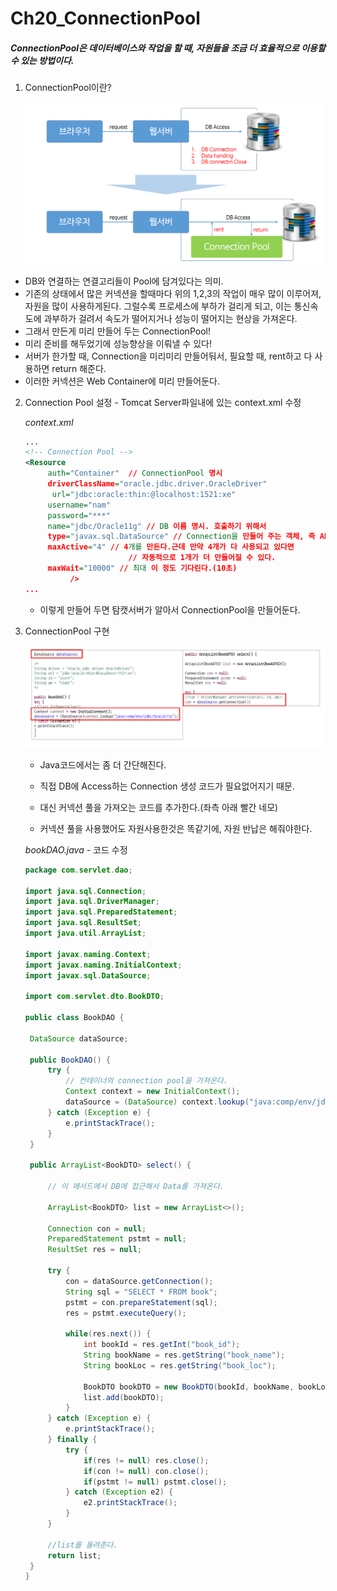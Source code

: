 # Ch20_ConnectionPool

##### ConnectionPool은 데이터베이스와 작업을 할 때, 자원들을 조금 더 효율적으로 이용할 수 있는 방법이다.

1. ConnectionPool이란?

   ![](./ch20_connectionpool/connectionpool1.png)

* DB와 연결하는 연결고리들이 Pool에 담겨있다는 의미.
* 기존의 상태에서 많은 커넥션을 할때마다 위의 1,2,3의 작업이 매우 많이 이루어져, 자원을 많이 사용하게된다. 그럴수록 프로세스에 부하가 걸리게 되고, 이는 통신속도에 과부하가 걸려서 속도가 떨어지거나 성능이 떨어지는 현상을 가져온다.
* 그래서 만든게 미리 만들어 두는 ConnectionPool!
* 미리 준비를 해두었기에 성능향상을 이뤄낼 수 있다!
* 서버가 한가할 때, Connection을 미리미리 만들어둬서, 필요할 때, rent하고 다 사용하면 return 해준다.
* 이러한 커넥션은 Web Container에 미리 만들어둔다.

2. Connection Pool 설정 - Tomcat Server파일내에 있는 context.xml 수정

   *context.xml*

   ```xml
   ...
   <!-- Connection Pool -->
   <Resource
       	auth="Container"  // ConnectionPool 명시
       	driverClassName="oracle.jdbc.driver.OracleDriver"    		     		 
         url="jdbc:oracle:thin:@localhost:1521:xe"
       	username="nam"
       	password="***"
       	name="jdbc/Oracle11g" // DB 이름 명시. 호출하기 위해서
       	type="javax.sql.DataSource" // Connection을 만들어 주는 객체, 즉 API
       	maxActive="4" // 4개를 만든다.근데 만약 4개가 다 사용되고 있다면
             			  // 자동적으로 1개가 더 만들어질 수 있다.
       	maxWait="10000" // 최대 이 정도 기다린다.(10초)
             /> 
   ...
   ```

   * 이렇게 만들어 두면 탐캣서버가 알아서 ConnectionPool을 만들어둔다.

3. ConnectionPool 구현

   ![](./ch20_connectionpool/connectionpool3.png)

   * Java코드에서는 좀 더 간단해진다. 

   * 직접 DB에 Access하는 Connection 생성 코드가 필요없어지기 때문.

   * 대신 커넥션 풀을 가져오는 코드를 추가한다.(좌측 아래 빨간 네모)
   * 커넥션 풀을 사용했어도 자원사용한것은 똑같기에, 자원 반납은 해줘야한다.

   *bookDAO.java* - 코드 수정

   ```java
   package com.servlet.dao;
   
   import java.sql.Connection;
   import java.sql.DriverManager;
   import java.sql.PreparedStatement;
   import java.sql.ResultSet;
   import java.util.ArrayList;
   
   import javax.naming.Context;
   import javax.naming.InitialContext;
   import javax.sql.DataSource;
   
   import com.servlet.dto.BookDTO;
   
   public class BookDAO {
   	
   	DataSource dataSource;
   
   	public BookDAO() {
   		try {
   			// 컨테이너의 connection pool을 가져온다.
   			Context context = new InitialContext();
   			dataSource = (DataSource) context.lookup("java:comp/env/jdbc/Oracle11g");
   		} catch (Exception e) {
   			e.printStackTrace();
   		}
   	}
   	
   	public ArrayList<BookDTO> select() {
   		
   		// 이 메서드에서 DB에 접근해서 Data를 가져온다.
   		
   		ArrayList<BookDTO> list = new ArrayList<>();
   		
   		Connection con = null;
   		PreparedStatement pstmt = null;
   		ResultSet res = null;
   		
   		try {
   			con = dataSource.getConnection();
   			String sql = "SELECT * FROM book";
   			pstmt = con.prepareStatement(sql);
   			res = pstmt.executeQuery();
   			
   			while(res.next()) {
   				int bookId = res.getInt("book_id");
   				String bookName = res.getString("book_name");
   				String bookLoc = res.getString("book_loc");
   				
   				BookDTO bookDTO = new BookDTO(bookId, bookName, bookLoc);
   				list.add(bookDTO);
   			}
   		} catch (Exception e) {
   			e.printStackTrace();
   		} finally {
   			try {
   				if(res != null) res.close();
   				if(con != null) con.close();
   				if(pstmt != null) pstmt.close();
   			} catch (Exception e2) {
   				e2.printStackTrace();
   			}
   		}
   		
   		//list를 돌려준다.
   		return list;
   	}
   }
   
   ```
